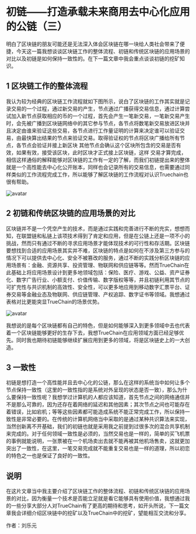 # 初链——打造承载未来商用去中心化应用的公链（三）
明白了区块链的朋友可能还是无法深入体会区块链在哪一块给人类社会带来了便捷，今天这一篇我想谈谈区块链工作的整体流程、初链和传统区块链的应用场景的对比以及初链是如何保持一致性的。在下一篇文章中我会重点谈谈初链的挖矿知识。
## 1 区块链工作的整体流程
我认为较为经典的区块链工作流程就如下图所示，说白了区块链的工作其实就是记录交易的一个过程，通过新交易的产生，节点通过广播获得交易信息，通过计算尝试加入新节点获取相应的币的一个过程，首先会产生一笔新交易，一笔新交易产生时，会先被广播到区块链网络中的其它参与节点，各节点将数笔新交易放进区块并且决定由谁来验证这些交易，各节点进行工作量证明的计算来决定谁可以验证交易，由最快算出结果的节点来验证交易。取得验证权的节点将区块广播给所有节点，各节点会验证并接上新区块
其他节点会确认这个区块所包含的交易是否有效，如果有效，接受该区块，此时区块才正式接上区块链，这样
交易才算完成，相信这样通俗的解释能够对区块链的工作有一定的了解，而我们初链提出来的整体就是一个高性能去中心化公开账本，同样也会记录所有的交易信息，也需要通过同样类似的工作流程完成工作，所以能够了解区块链的工作流程对认识Truechain也很有帮助。

![avatar](https://github.com/truechain/wiki/blob/master/analysis/truechain-consensus-core/img/3.1.png)

## 2 初链和传统区块链的应用场景的对比
区块链并不是一个凭空产生的技术，而是通过实践和完善进行不断的充实，想想而知，在联盟链和私链上该项技术得到了肯定和应用，但是在公链上还是一项不小的挑战，然而只有通过不断的寻求应用场景才能体现技术的可行性和存活期。区块链要想找到合适的应用场景其实并不难，区块链的特点是如何在不涉及第三方参与的情况下可以提供去中心化、安全不被篡改的服务，通过不断的实践分析区块链的应用场景有：金融、资源共享、投资管理、物联网和供应链等等。然而TrueChain在此基础上将应用场景设计到更多地领域包括：保险、医疗、游戏、公益、资产证券化、数字广告行业、小额支付、价值传输、数字版权等等，并且初链利用其节点的可扩充性与共识机制的高效性、安全性，可以更多地应用到移动数字汇票平台、证券交易等金融业态及物联网、供应链管理、产权追踪、数字证书等领域。我想通过表格对比更能突显TrueChain的场景优势。

![avatar](https://github.com/truechain/wiki/blob/master/analysis/truechain-consensus-core/img/3.2.png)

我想说的是每个区块链都有自己的特色，但是如何能够深入到更多领域中去也代表着一个区块链能够更好的生存下去，我想TrueChain在应用领域方面已经足够优先。同时我也期待初链能够继续扩展应用到更多的领域，将是区块链史上的一大创造。
## 3 一致性
初链是想打造一个高性能并且去中心化的公链，那么在这样的系统当中如何让多个节点保持一致性（这里的一致性指的是系统对外呈现的状态是否一致），那么为什么要保持一致性呢？我想学过计算机的人都应该知道，首先节点之间的网络通信并不是那么可靠的，因为还存在着网络的延迟和其他因素；其次节点之间也可能存在着错误，比如宕机；等等这些因素都可能造成系统不能正常完成工作，所以保持一致性是非常必要的。在传统的计算机网络当中采取的是通过某种共识算法来实现，当然创新离不开基础，我们的初链也就是采用我之前提到过很多次的混合共享机制来完成的。对于任何领域一致性是必须的，当然交易也是一样的，简单的买飞机票的事例就能说明，一张票被在一个机场卖出去就不能再被其他机场售卖，这就更加突出了一致性，在这里，一笔交易完成就不能重复交易也是一样的道理，所以初恋的特色之一也是保证了良好的一致性。
## 说明
在这片文章当中我主要介绍了区块链工作的整体流程、初链和传统区块链的应用场景的对比，因为衡量一个技术是否能立足就是看它能够具有使用价值，我想通过我的一些分享大部分人对TrueChain有了更高的期待和思考，如开头所说，下一篇文章我会详细介绍区块链中的挖矿以及TrueChain中的挖矿，望能相互交流和分享。

作者：刘乐元
